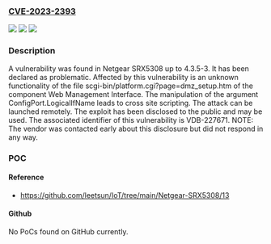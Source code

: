 ### [CVE-2023-2393](https://cve.mitre.org/cgi-bin/cvename.cgi?name=CVE-2023-2393)
![](https://img.shields.io/static/v1?label=Product&message=SRX5308&color=blue)
![](https://img.shields.io/static/v1?label=Version&message=%3D%204.3.5-3%20&color=brighgreen)
![](https://img.shields.io/static/v1?label=Vulnerability&message=CWE-79%20Cross%20Site%20Scripting&color=brighgreen)

### Description

A vulnerability was found in Netgear SRX5308 up to 4.3.5-3. It has been declared as problematic. Affected by this vulnerability is an unknown functionality of the file scgi-bin/platform.cgi?page=dmz_setup.htm of the component Web Management Interface. The manipulation of the argument ConfigPort.LogicalIfName leads to cross site scripting. The attack can be launched remotely. The exploit has been disclosed to the public and may be used. The associated identifier of this vulnerability is VDB-227671. NOTE: The vendor was contacted early about this disclosure but did not respond in any way.

### POC

#### Reference
- https://github.com/leetsun/IoT/tree/main/Netgear-SRX5308/13

#### Github
No PoCs found on GitHub currently.

